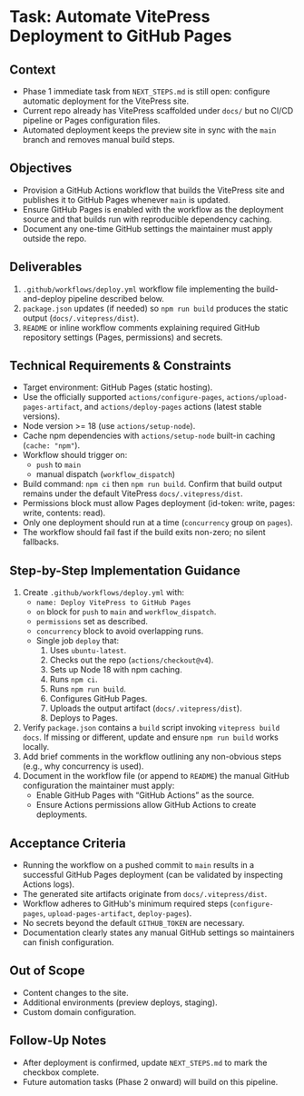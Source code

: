 # Task: Automate VitePress Deployment to GitHub Pages

## Context
- Phase 1 immediate task from `NEXT_STEPS.md` is still open: configure automatic deployment for the VitePress site.
- Current repo already has VitePress scaffolded under `docs/` but no CI/CD pipeline or Pages configuration files.
- Automated deployment keeps the preview site in sync with the `main` branch and removes manual build steps.

## Objectives
- Provision a GitHub Actions workflow that builds the VitePress site and publishes it to GitHub Pages whenever `main` is updated.
- Ensure GitHub Pages is enabled with the workflow as the deployment source and that builds run with reproducible dependency caching.
- Document any one-time GitHub settings the maintainer must apply outside the repo.

## Deliverables
1. `.github/workflows/deploy.yml` workflow file implementing the build-and-deploy pipeline described below.
2. `package.json` updates (if needed) so `npm run build` produces the static output (`docs/.vitepress/dist`).
3. `README` or inline workflow comments explaining required GitHub repository settings (Pages, permissions) and secrets.

## Technical Requirements & Constraints
- Target environment: GitHub Pages (static hosting).
- Use the officially supported `actions/configure-pages`, `actions/upload-pages-artifact`, and `actions/deploy-pages` actions (latest stable versions).
- Node version >= 18 (use `actions/setup-node`).
- Cache npm dependencies with `actions/setup-node` built-in caching (`cache: "npm"`).
- Workflow should trigger on:
  - `push` to `main`
  - manual dispatch (`workflow_dispatch`)
- Build command: `npm ci` then `npm run build`. Confirm that build output remains under the default VitePress `docs/.vitepress/dist`.
- Permissions block must allow Pages deployment (id-token: write, pages: write, contents: read).
- Only one deployment should run at a time (`concurrency` group on `pages`).
- The workflow should fail fast if the build exits non-zero; no silent fallbacks.

## Step-by-Step Implementation Guidance
1. Create `.github/workflows/deploy.yml` with:
   - `name: Deploy VitePress to GitHub Pages`
   - `on` block for `push` to `main` and `workflow_dispatch`.
   - `permissions` set as described.
   - `concurrency` block to avoid overlapping runs.
   - Single job `deploy` that:
     1. Uses `ubuntu-latest`.
     2. Checks out the repo (`actions/checkout@v4`).
     3. Sets up Node 18 with npm caching.
     4. Runs `npm ci`.
     5. Runs `npm run build`.
     6. Configures GitHub Pages.
     7. Uploads the output artifact (`docs/.vitepress/dist`).
     8. Deploys to Pages.
2. Verify `package.json` contains a `build` script invoking `vitepress build docs`. If missing or different, update and ensure `npm run build` works locally.
3. Add brief comments in the workflow outlining any non-obvious steps (e.g., why concurrency is used).
4. Document in the workflow file (or append to `README`) the manual GitHub configuration the maintainer must apply:
   - Enable GitHub Pages with “GitHub Actions” as the source.
   - Ensure Actions permissions allow GitHub Actions to create deployments.

## Acceptance Criteria
- Running the workflow on a pushed commit to `main` results in a successful GitHub Pages deployment (can be validated by inspecting Actions logs).
- The generated site artifacts originate from `docs/.vitepress/dist`.
- Workflow adheres to GitHub's minimum required steps (`configure-pages`, `upload-pages-artifact`, `deploy-pages`).
- No secrets beyond the default `GITHUB_TOKEN` are necessary.
- Documentation clearly states any manual GitHub settings so maintainers can finish configuration.

## Out of Scope
- Content changes to the site.
- Additional environments (preview deploys, staging).
- Custom domain configuration.

## Follow-Up Notes
- After deployment is confirmed, update `NEXT_STEPS.md` to mark the checkbox complete.
- Future automation tasks (Phase 2 onward) will build on this pipeline.
